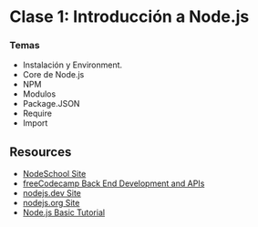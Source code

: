 # Clase 1: Introducción a Node.js

### Temas

- Instalación y Environment.
- Core de Node.js
- NPM
- Modulos
- Package.JSON
- Require
- Import

## Resources

- [NodeSchool Site](https://nodeschool.io/)
- [freeCodecamp Back End Development and APIs](https://www.freecodecamp.org/learn/back-end-development-and-apis/)
- [nodejs.dev Site](https://nodejs.dev/en/)
- [nodejs.org Site](https://nodejs.org/en)
- [Node.js Basic Tutorial](https://www.youtube.com/playlist?list=PL55RiY5tL51oGJorjEgl6NVeDbx_fO5jR)
